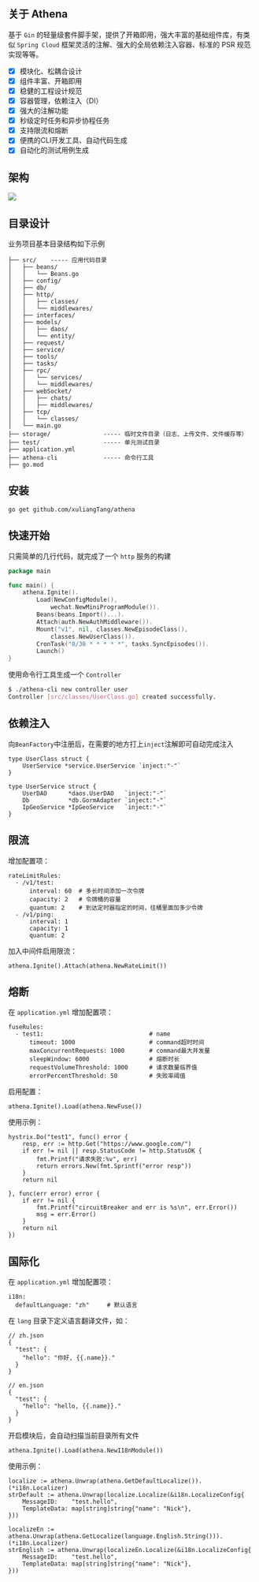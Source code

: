 ## 关于 Athena

基于 `Gin` 的轻量级套件脚手架，提供了开箱即用，强大丰富的基础组件库，有类似 `Spring Cloud` 框架灵活的注解、强大的全局依赖注入容器、标准的 PSR 规范实现等等。

- [x] 模块化、松耦合设计
- [x] 组件丰富、开箱即用
- [x] 稳健的工程设计规范
- [x] 容器管理，依赖注入（DI）
- [x] 强大的注解功能
- [x] 秒级定时任务和异步协程任务
- [x] 支持限流和熔断
- [x] 便携的CLI开发工具、自动代码生成
- [x] 自动化的测试用例生成

## 架构

![](https://s3.bmp.ovh/imgs/2022/11/02/389da2868270167e.png)

## 目录设计

业务项目基本目录结构如下示例

```
├── src/    ----- 应用代码目录
│   ├── beans/
│   │   └── Beans.go
│   ├── config/ 
│   ├── db/
│   ├── http/
│   │   ├── classes/
│   │   └── middlewares/
│   ├── interfaces/ 
│   ├── models/
│   │   ├── daos/
│   │   └── entity/
│   ├── request/
│   ├── service/ 
│   ├── tools/ 
│   ├── tasks/
│   ├── rpc/
│   │   └── services/
│   │   └── middlewares/
│   ├── webSocket/
│   │   ├── chats/
│   │   ├── middlewares/
│   ├── tcp/
│   │   └── classes/
│   └── main.go
├── storage/               ----- 临时文件目录（日志、上传文件、文件缓存等）
├── test/                  ----- 单元测试目录
├── application.yml
├── athena-cli             ----- 命令行工具
├── go.mod
```

## 安装

```
go get github.com/xuliangTang/athena
```

## 快速开始

只需简单的几行代码，就完成了一个 `http` 服务的构建

```go
package main

func main() {
	athena.Ignite().
		Load(NewConfigModule(),
			wechat.NewMiniProgramModule()).
		Beans(beans.Import()...).
		Attach(auth.NewAuthMiddleware()).
		Mount("v1", nil, classes.NewEpisodeClass(),
			classes.NewUserClass()).
		CronTask("0/30 * * * * *", tasks.SyncEpisodes()).
		Launch()
}
```

使用命令行工具生成一个 `Controller`
```bash
$ ./athena-cli new controller user
Controller [src/classes/UserClass.go] created successfully.
```

## 依赖注入
向`BeanFactory`中注册后，在需要的地方打上`inject`注解即可自动完成注入
```
type UserClass struct {
	UserService *service.UserService `inject:"-"`
}

type UserService struct {
	UserDAO      *daos.UserDAO   `inject:"-"`
	Db           *db.GormAdapter `inject:"-"`
	IpGeoService *IpGeoService   `inject:"-"`
}
```

## 限流
增加配置项：
```
rateLimitRules:
  - /v1/test:
      interval: 60  # 多长时间添加一次令牌
      capacity: 2   # 令牌桶的容量
      quantum: 2    # 到达定时器指定的时间，往桶里面加多少令牌
  - /v1/ping:
      interval: 1
      capacity: 1
      quantum: 2
```
加入中间件启用限流：
```
athena.Ignite().Attach(athena.NewRateLimit())
```

## 熔断
在 ``application.yml`` 增加配置项：
```
fuseRules:
  - test1:                              # name
      timeout: 1000                     # command超时时间
      maxConcurrentRequests: 1000       # command最大并发量
      sleepWindow: 6000                 # 熔断时长
      requestVolumeThreshold: 1000      # 请求数量临界值
      errorPercentThreshold: 50         # 失败率阈值
```
启用配置：
```
athena.Ignite().Load(athena.NewFuse())
```
使用示例：
```
hystrix.Do("test1", func() error {
    resp, err := http.Get("https://www.google.com/")
    if err != nil || resp.StatusCode != http.StatusOK {
        fmt.Printf("请求失败:%v", err)
        return errors.New(fmt.Sprintf("error resp"))
    }
    return nil
    
}, func(err error) error {
    if err != nil {
        fmt.Printf("circuitBreaker and err is %s\n", err.Error())
        msg = err.Error()
    }
    return nil
})
```

## 国际化
在 ``application.yml`` 增加配置项：
```
i18n:
  defaultLanguage: "zh"     # 默认语言
```
在 ``lang`` 目录下定义语言翻译文件，如：
```
// zh.json
{
  "test": {
    "hello": "你好, {{.name}}."
  }
}

// en.json
{
  "test": {
    "hello": "hello, {{.name}}."
  }
}
```

开启模块后，会自动扫描当前目录所有文件
```
athena.Ignite().Load(athena.NewI18nModule())
```
使用示例：
```
localize := athena.Unwrap(athena.GetDefaultLocalize()).(*i18n.Localizer)
strDefault := athena.Unwrap(localize.Localize(&i18n.LocalizeConfig{
    MessageID:    "test.hello",
    TemplateData: map[string]string{"name": "Nick"},
}))

localizeEn := athena.Unwrap(athena.GetLocalize(language.English.String())).(*i18n.Localizer)
strEnglish := athena.Unwrap(localizeEn.Localize(&i18n.LocalizeConfig{
    MessageID:    "test.hello",
    TemplateData: map[string]string{"name": "Nick"},
}))
```